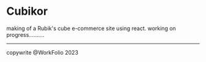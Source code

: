 # Cubikor 

making of a Rubik's cube e-commerce site 
using react.
working on progress..........

________________________________________

copywrite @WorkFolio 2023
